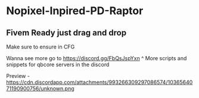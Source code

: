 # Nopixel-Inpired-PD-Raptor

Fivem Ready just drag and drop
------------------------
Make sure to ensure in CFG

Wanna see more go to https://discord.gg/FbQsJspYxn 
^ More scripts and snippets for qbcore servers in the discord

Preview - https://cdn.discordapp.com/attachments/993266309297086574/1036564071190900756/unknown.png
